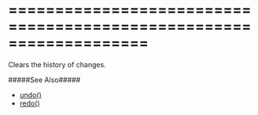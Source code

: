 ===================================================================
===================================================================

<!--shortDescription-->
Clears the history of changes.
<!--/shortDescription-->

<!--fullDescription-->
#####See Also#####
- [undo()](/Documentation/ApiReference/UI_Widgets/dxHtmlEditor/Methods/#undo)
- [redo()](/Documentation/ApiReference/UI_Widgets/dxHtmlEditor/Methods/#redo)
<!--/fullDescription-->